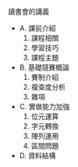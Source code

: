 讀書會的講義

- A. 課前介紹
  1. 課程相關
  2. 學習技巧
  3. 課程主題
- B. 基礎競賽概論
  1. 賽制介紹
  2. 複查度分析
  3. 雜項
- C. 實做能力加強
  1. 位元運算
  2. 字元轉換
  3. 陣列運用
  4. 區間問題
- D. 資料結構